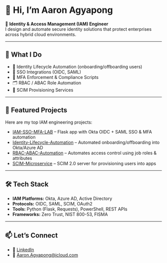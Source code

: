 # 👋 Hi, I’m Aaron Agyapong  

🔐 **Identity & Access Management (IAM) Engineer**  
I design and automate secure identity solutions that protect enterprises across hybrid cloud environments.  

---

## 🚀 What I Do
- 🔑 Identity Lifecycle Automation (onboarding/offboarding users)  
- 🔐 SSO Integrations (OIDC, SAML)  
- 📲 MFA Enforcement & Compliance Scripts  
- 🗂️ RBAC / ABAC Role Automation  
- 🌉 SCIM Provisioning Services  

---

## 📌 Featured Projects
Here are my top IAM engineering projects:  

- [IAM-SSO-MFA-LAB](https://github.com/mraaron360/IAM-SSO-MFA-LAB) – Flask app with Okta OIDC + SAML SSO & MFA automation  
- [Identity-Lifecycle-Automation](https://github.com/mraaron360/Identity-lifecycle-automation-testing) – Automated onboarding/offboarding into Okta/Azure AD  
- [RBAC-ABAC-Automation](https://github.com/mraaron360/RBAC-AND-ABAC) – Automates access control using job roles & attributes  
- [SCIM-Microservice](https://github.com/mraaron360/SCIM-MICROSERVICE) – SCIM 2.0 server for provisioning users into apps  

---

## 🛠️ Tech Stack
- **IAM Platforms:** Okta, Azure AD, Active Directory  
- **Protocols:** OIDC, SAML, SCIM, OAuth2  
- **Tools:** Python (Flask, Requests), PowerShell, REST APIs  
- **Frameworks:** Zero Trust, NIST 800-53, FISMA  

---

## 📫 Let’s Connect
- 💼 [LinkedIn](https://linkedin.com/in/aaronagyapong)  
- 📧 [Aaron.Agyapong@icloud.com](mailto:Aaron.Agyapong@icloud.com)  
